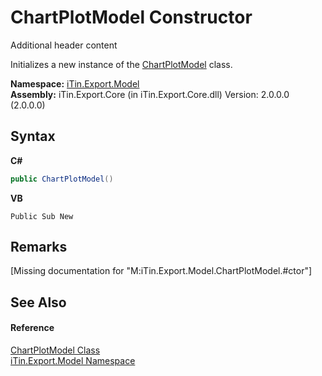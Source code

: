 # ChartPlotModel Constructor 
Additional header content 

Initializes a new instance of the <a href="T_iTin_Export_Model_ChartPlotModel">ChartPlotModel</a> class.

**Namespace:**&nbsp;<a href="N_iTin_Export_Model">iTin.Export.Model</a><br />**Assembly:**&nbsp;iTin.Export.Core (in iTin.Export.Core.dll) Version: 2.0.0.0 (2.0.0.0)

## Syntax

**C#**<br />
``` C#
public ChartPlotModel()
```

**VB**<br />
``` VB
Public Sub New
```


## Remarks
\[Missing <remarks> documentation for "M:iTin.Export.Model.ChartPlotModel.#ctor"\]

## See Also


#### Reference
<a href="T_iTin_Export_Model_ChartPlotModel">ChartPlotModel Class</a><br /><a href="N_iTin_Export_Model">iTin.Export.Model Namespace</a><br />